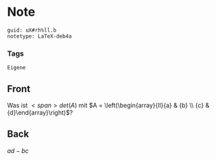 # Note
```
guid: uX#rh%ll.b
notetype: LaTeX-deb4a
```

### Tags
```
Eigene
```

## Front
Was ist $<span>det(A)$ mit </span>$A = \left(\begin{array}{ll}{a} & {b} \\ {c} & {d}\end{array}\right)$?

## Back
$ad-bc$
